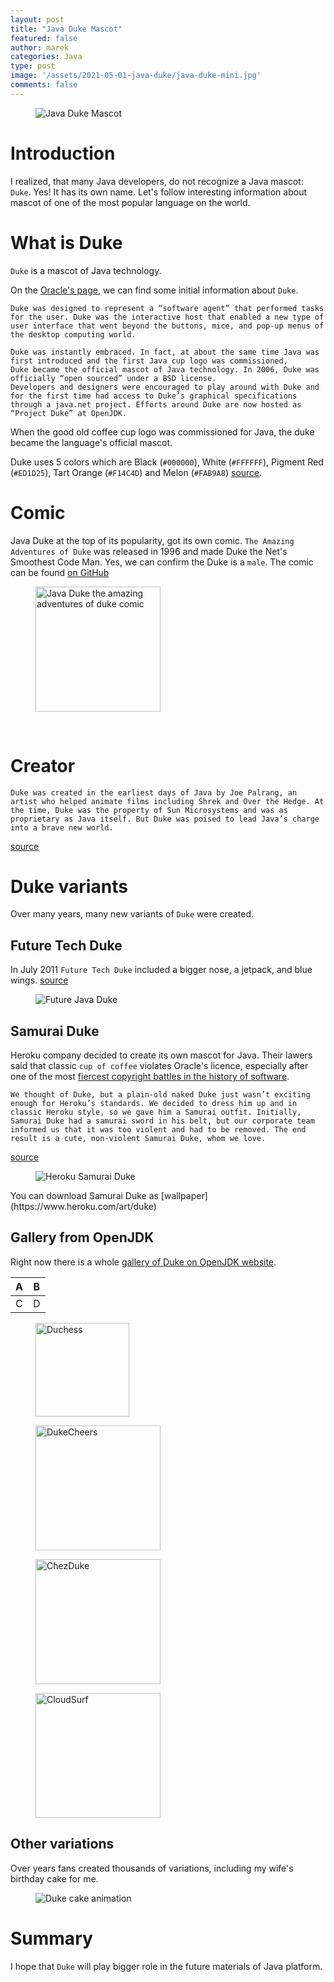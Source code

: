 ```yaml
---
layout: post
title: "Java Duke Mascot"
featured: false
author: marek
categories: Java
type: post
image: '/assets/2021-05-01-java-duke/java-duke-mini.jpg'
comments: false
---
```


<figure>
  <img src="/assets/2021-05-01-java-duke/java-duke.jpg" alt="Java Duke Mascot" />
</figure>


# Introduction

I realized, that many Java developers, do not recognize a Java mascot: `Duke`. Yes! It has its own name. 
Let's follow interesting information about mascot of one of the most popular language on the world.

# What is Duke 
`Duke` is a mascot of Java technology. 

On the [Oracle's page](https://www.oracle.com/java/duke/), we can find some initial information about `Duke`.
```
Duke was designed to represent a “software agent” that performed tasks for the user. Duke was the interactive host that enabled a new type of user interface that went beyond the buttons, mice, and pop-up menus of the desktop computing world.

Duke was instantly embraced. In fact, at about the same time Java was first introduced and the first Java cup logo was commissioned, 
Duke became the official mascot of Java technology. In 2006, Duke was officially “open sourced” under a BSD license. 
Developers and designers were encouraged to play around with Duke and for the first time had access to Duke’s graphical specifications
through a java.net project. Efforts around Duke are now hosted as “Project Duke” at OpenJDK.
```

When the good old coffee cup logo was commissioned for Java, the duke became the language's official mascot.

Duke uses 5 colors which are Black (`#000000`), White (`#FFFFFF`), Pigment Red (`#ED1D25`), Tart Orange (`#F14C4D`) and Melon (`#FAB9A8`) [source](https://www.schemecolor.com/duke-java-mascot-colors.php).

# Comic 
Java Duke at the top of its popularity, got its own comic.
`The Amazing Adventures of Duke` was released in 1996 and made Duke the Net's Smoothest Code Man. Yes, we can confirm the Duke is a `male`.
The comic can be found [on GitHub](https://github.com/jcp-org/jcp-ec/blob/master/files/java.net-archive/AmazingAdventuresOfDuke.pdf)

<figure>
  <img src="/assets/2021-05-01-java-duke/java-duke-the-amazing-adventures-of-duke.png" width="200" alt="Java Duke the amazing adventures of duke comic" />
</figure>
<br />

# Creator
```
Duke was created in the earliest days of Java by Joe Palrang, an artist who helped animate films including Shrek and Over the Hedge. At the time, Duke was the property of Sun Microsystems and was as proprietary as Java itself. But Duke was poised to lead Java’s charge into a brave new world.
```
[source](https://www.oracle.com/java/duke/)

# Duke variants 
Over many years, many new variants of `Duke` were created.

## Future Tech Duke 
In July 2011 `Future Tech Duke` included a bigger nose, a jetpack, and blue wings. [source](https://web.archive.org/web/20110820081222/http://blogs.oracle.com/java/entry/future_tech_duke)
<figure>
  <img src="/assets/2021-05-01-java-duke/future-tech-duke.jpg" alt="Future Java Duke" />
</figure>

## Samurai Duke
Heroku company decided to create its own mascot for Java. 
Their lawers said that classic `cup of coffee` violates Oracle's licence, especially after one of the most [fiercest copyright battles in the history of software](https://www.eff.org/cases/oracle-v-google).
```
We thought of Duke, but a plain-old naked Duke just wasn’t exciting enough for Heroku’s standards. We decided to dress him up and in classic Heroku style, so we gave him a Samurai outfit. Initially, Samurai Duke had a samurai sword in his belt, but our corporate team informed us that it was too violent and had to be removed. The end result is a cute, non-violent Samurai Duke, whom we love.
```
[source](https://blog.heroku.com/samurai-duke-and-the-legend-of-openjdk)

<figure>
  <img src="/assets/2021-05-01-java-duke/heroku-samurai-duke.png" alt="Heroku Samurai Duke" />
</figure>
You can download Samurai Duke as [wallpaper](https://www.heroku.com/art/duke)

## Gallery from OpenJDK
Right now there is a whole [gallery of Duke on OpenJDK website](https://wiki.openjdk.java.net/display/duke/Gallery).


<table>
<thead>
  <tr>
    <th>A</th>
    <th>B</th>
  </tr>
</thead>
<tbody>
  <tr>
    <td>C</td>
    <td>D</td>
  </tr>
</tbody>
</table>

<figure>
<img src="/assets/2021-05-01-java-duke/gallery/Duchess.png" width="150" alt="Duchess" />
</figure>
<figure>
  <img src="/assets/2021-05-01-java-duke/gallery/DukeCheers.png" width="200" alt="DukeCheers" />
</figure>
<figure>
  <img src="/assets/2021-05-01-java-duke/gallery/ChezDuke.png" width="200" alt="ChezDuke" />
</figure> 
<figure>
  <img src="/assets/2021-05-01-java-duke/gallery/CloudSurf.png" width="200" alt="CloudSurf" />
</figure> 






## Other variations
Over years fans created thousands of variations, including my wife's birthday cake for me. 

<figure>
  <img src="/assets/2021-05-01-java-duke/java-duke-cake-animation.gif" alt="Duke cake animation" />
</figure>

# Summary 
I hope that `Duke` will play bigger role in the future materials of Java platform. 





